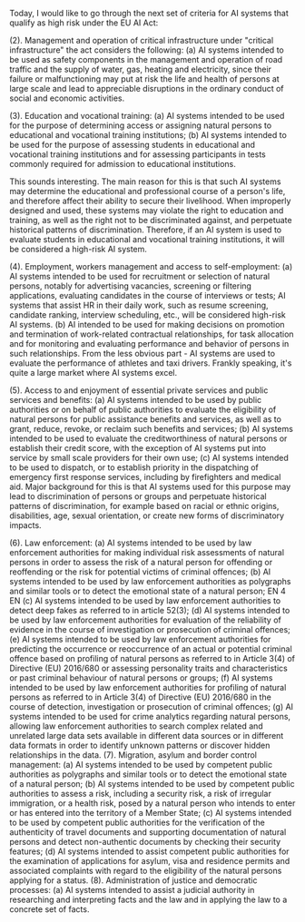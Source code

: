 Today, I would like to go through the next set of criteria for AI systems that qualify as high risk under the EU AI Act:

(2). Management and operation of critical infrastructure
under "critical infrastructure" the act considers the following:
   (a) AI systems intended to be used as safety components in the management and operation of road traffic and the supply of water, gas, heating and electricity, since their failure or malfunctioning may put at risk the life and health of persons at large scale and lead to appreciable disruptions in the ordinary conduct of social and economic activities. 
 
(3). Education and vocational training:
   (a) AI systems intended to be used for the purpose of determining access or assigning natural persons to educational and vocational training institutions;
   (b) AI systems intended to be used for the purpose of assessing students in educational and vocational training institutions and for assessing participants in tests commonly required for admission to educational institutions.

This sounds interesting. The main reason for this is that such AI systems may determine the educational and professional course of a person's life, and therefore affect their ability to secure their livelihood. When improperly designed and used, these systems may violate the right to education and training, as well as the right not to be discriminated against, and perpetuate historical patterns of discrimination. Therefore, if an AI system is used to evaluate students in educational and vocational training institutions, it will be considered a high-risk AI system.

(4). Employment, workers management and access to self-employment:
   (a) AI systems intended to be used for recruitment or selection of natural persons, notably for advertising vacancies, screening or filtering applications, evaluating candidates in the course of interviews or tests;
   AI systems that assist HR in their daily work, such as resume screening, candidate ranking, interview scheduling, etc., will be considered high-risk AI systems. 
   (b) AI intended to be used for making decisions on promotion and termination of work-related contractual relationships, for task allocation and for monitoring and evaluating performance and behavior of persons in such relationships.
   From the less obvious part - AI systems are used to evaluate the performance of athletes and taxi drivers. Frankly speaking, it's quite a large market where AI systems excel.

(5). Access to and enjoyment of essential private services and public services and benefits:
   (a) AI systems intended to be used by public authorities or on behalf of public authorities to evaluate the eligibility of natural persons for public assistance benefits and services, as well as to grant, reduce, revoke, or reclaim such benefits and services;
   (b) AI systems intended to be used to evaluate the creditworthiness of natural persons or establish their credit score, with the exception of AI systems put into service by small scale providers for their own use;
   (c) AI systems intended to be used to dispatch, or to establish priority in the dispatching of emergency first response services, including by firefighters and medical aid.
   Major background for this is that AI systems used for this purpose may lead to discrimination of persons or groups and perpetuate historical patterns of discrimination, for example based on racial or ethnic origins, disabilities, age, sexual orientation, or create new forms of discriminatory impacts.

(6). Law enforcement:
   (a) AI systems intended to be used by law enforcement authorities for making individual risk assessments of natural persons in order to assess the risk of a natural person for offending or reoffending or the risk for potential victims of criminal offences;
   (b) AI systems intended to be used by law enforcement authorities as polygraphs and similar tools or to detect the emotional state of a natural person;
   EN 4 EN
   (c) AI systems intended to be used by law enforcement authorities to detect deep fakes as referred to in article 52(3);
   (d) AI systems intended to be used by law enforcement authorities for evaluation of the reliability of evidence in the course of investigation or prosecution of criminal offences;
   (e) AI systems intended to be used by law enforcement authorities for predicting the occurrence or reoccurrence of an actual or potential criminal offence based on profiling of natural persons as referred to in Article 3(4) of Directive (EU) 2016/680 or assessing personality traits and characteristics or past criminal behaviour of natural persons or groups;
   (f) AI systems intended to be used by law enforcement authorities for profiling of natural persons as referred to in Article 3(4) of Directive (EU) 2016/680 in the course of detection, investigation or prosecution of criminal offences;
   (g) AI systems intended to be used for crime analytics regarding natural persons, allowing law enforcement authorities to search complex related and unrelated large data sets available in different data sources or in different data formats in order to identify unknown patterns or discover hidden relationships in the data.
(7). Migration, asylum and border control management:
   (a) AI systems intended to be used by competent public authorities as polygraphs and similar tools or to detect the emotional state of a natural person;
   (b) AI systems intended to be used by competent public authorities to assess a risk, including a security risk, a risk of irregular immigration, or a health risk, posed by a natural person who intends to enter or has entered into the territory of a Member State;
   (c) AI systems intended to be used by competent public authorities for the verification of the authenticity of travel documents and supporting documentation of natural persons and detect non-authentic documents by checking their security features;
   (d) AI systems intended to assist competent public authorities for the examination of applications for asylum, visa and residence permits and associated complaints with regard to the eligibility of the natural persons applying for a status.
(8). Administration of justice and democratic processes:
   (a) AI systems intended to assist a judicial authority in researching and interpreting facts and the law and in applying the law to a concrete set of facts.
